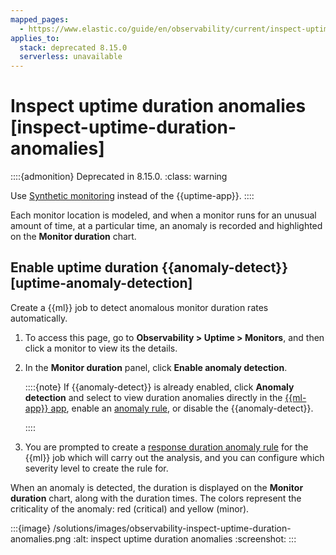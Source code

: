 ```yaml
---
mapped_pages:
  - https://www.elastic.co/guide/en/observability/current/inspect-uptime-duration-anomalies.html
applies_to:
  stack: deprecated 8.15.0
  serverless: unavailable
---
```


# Inspect uptime duration anomalies [inspect-uptime-duration-anomalies]

::::{admonition} Deprecated in 8.15.0.
:class: warning

Use [Synthetic monitoring](/solutions/observability/apps/synthetic-monitoring.md) instead of the {{uptime-app}}.
::::

Each monitor location is modeled, and when a monitor runs for an unusual amount of time, at a particular time, an anomaly is recorded and highlighted on the **Monitor duration** chart.


## Enable uptime duration {{anomaly-detect}} [uptime-anomaly-detection]

Create a {{ml}} job to detect anomalous monitor duration rates automatically.

1. To access this page, go to **Observability > Uptime > Monitors**, and then click a monitor to view its the details.
2. In the **Monitor duration** panel, click **Enable anomaly detection**.

    ::::{note}
    If {{anomaly-detect}} is already enabled, click **Anomaly detection** and select to view duration anomalies directly in the [{{ml-app}} app](/explore-analyze/machine-learning/anomaly-detection/ml-getting-started.md#sample-data-results), enable an [anomaly rule](../incident-management/create-an-uptime-duration-anomaly-rule.md), or disable the {{anomaly-detect}}.

    ::::

3. You are prompted to create a [response duration anomaly rule](../incident-management/create-an-uptime-duration-anomaly-rule.md) for the {{ml}} job which will carry out the analysis, and you can configure which severity level to create the rule for.

When an anomaly is detected, the duration is displayed on the **Monitor duration** chart, along with the duration times. The colors represent the criticality of the anomaly: red (critical) and yellow (minor).

:::{image} /solutions/images/observability-inspect-uptime-duration-anomalies.png
:alt: inspect uptime duration anomalies
:screenshot:
:::

